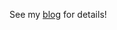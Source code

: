 See my [blog](http://david942j.blogspot.com/2017/09/write-up-tokyo-westerns-ctf-2017-rev500.html) for details!
